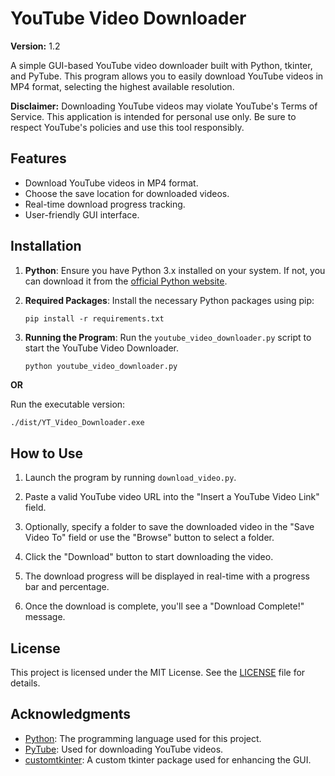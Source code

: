 # YouTube Video Downloader

**Version:** 1.2

A simple GUI-based YouTube video downloader built with Python, tkinter, and PyTube. This program allows you to easily download YouTube videos in MP4 format, selecting the highest available resolution.

**Disclaimer:** Downloading YouTube videos may violate YouTube's Terms of Service. This application is intended for personal use only. Be sure to respect YouTube's policies and use this tool responsibly.

## Features

- Download YouTube videos in MP4 format.
- Choose the save location for downloaded videos.
- Real-time download progress tracking.
- User-friendly GUI interface.

## Installation

1. **Python**: Ensure you have Python 3.x installed on your system. If not, you can download it from the [official Python website](https://www.python.org/downloads/).

2. **Required Packages**: Install the necessary Python packages using pip:

   ```shell
   pip install -r requirements.txt
   ```

3. **Running the Program**: Run the `youtube_video_downloader.py` script to start the YouTube Video Downloader.

   ```shell
   python youtube_video_downloader.py
   ```

**OR**

   Run the executable version:

   ```bash
   ./dist/YT_Video_Downloader.exe
   ```

## How to Use

1. Launch the program by running `download_video.py`.

2. Paste a valid YouTube video URL into the "Insert a YouTube Video Link" field.

3. Optionally, specify a folder to save the downloaded video in the "Save Video To" field or use the "Browse" button to select a folder.

4. Click the "Download" button to start downloading the video.

5. The download progress will be displayed in real-time with a progress bar and percentage.

6. Once the download is complete, you'll see a "Download Complete!" message.

## License

This project is licensed under the MIT License. See the [LICENSE](LICENSE) file for details.

## Acknowledgments

- [Python](https://www.python.org/): The programming language used for this project.
- [PyTube](https://pytube.io/): Used for downloading YouTube videos.
- [customtkinter](https://pypi.org/project/customtkinter/): A custom tkinter package used for enhancing the GUI.
